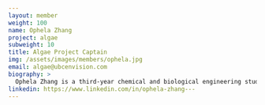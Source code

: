 ```yaml
---
layout: member
weight: 100
name: Ophela Zhang
project: algae
subweight: 10
title: Algae Project Captain
img: /assets/images/members/ophela.jpg
email: algae@ubcenvision.com
biography: >
  Ophela Zhang is a third-year chemical and biological engineering student. Her current co-op position as a junior research scientist in a biorefinery lab has fostered her interest in biomass based fuels and given her ideas in developing the algae project.  
linkedin: https://www.linkedin.com/in/ophela-zhang---
---
```

